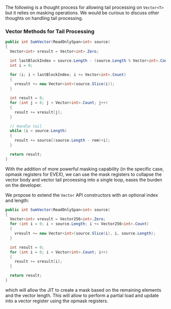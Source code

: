 The following is a thought process for allowing tail processing on `Vector<T>` but it relies on masking operations. We would be curious to discuss other thoughts on handling tail processing.

### Vector Methods for Tail Processing

```C#
public int SumVector(ReadOnlySpan<int> source)
{
  Vector<int> vresult = Vector<int>.Zero;

  int lastBlockIndex = source.Length - (source.Length % Vector<int>.Count);
  int i = 0;

  for (i; i < lastBlockIndex; i += Vector<int>.Count)
  {
    vresult += new Vector<int>(source.Slice(i));
  }

  int result = 0;
  for (int j = 0; j < Vector<int>.Count; j++)
  {
    result += vresult[j];
  }

  // Handle tail
  while (i < source.Length)
  {
    result += source[(source.Length - rem)+i];
  }

  return result;
}
```

With the addition of more powerful masking capability (in the specific case, opmask registers for EVEX), we can use the mask registers to collapse the vector body and vector tail prcoessing into a single loop, eases the burden on the developer.

We propose to extend the `Vector` API constructors with an optional index and length:

```C#
public int SumVector(ReadOnlySpan<int> source)
{
  Vector<int> vresult = Vector256<int>.Zero;
  for (int i = 0; i < source.Length; i += Vector256<int>.Count)
  {
    vresult += new Vector<int>(source.Slice(i), i, source.Length);
  }

  int result = 0;
  for (int i = 0; i < Vector<int>.Count; i++)
  {
    result += vresult[i];
  }

  return result;
}
```

which will allow the JIT to create a mask based on the remaining elements and the vector length. This will allow to perform a partial load and update into a vector register using the opmask registers. 
